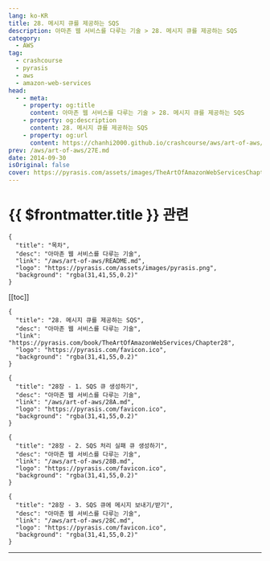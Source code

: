 ```yaml
---
lang: ko-KR
title: 28. 메시지 큐를 제공하는 SQS
description: 아마존 웹 서비스를 다루는 기술 > 28. 메시지 큐를 제공하는 SQS
category:
  - AWS
tag: 
  - crashcourse
  - pyrasis
  - aws 
  - amazon-web-services
head:
  - - meta:
    - property: og:title
      content: 아마존 웹 서비스를 다루는 기술 > 28. 메시지 큐를 제공하는 SQS
    - property: og:description
      content: 28. 메시지 큐를 제공하는 SQS
    - property: og:url
      content: https://chanhi2000.github.io/crashcourse/aws/art-of-aws/28.html
prev: /aws/art-of-aws/27E.md
date: 2014-09-30
isOriginal: false
cover: https://pyrasis.com/assets/images/TheArtOfAmazonWebServicesChapter28/1.png
---
```


# {{ $frontmatter.title }} 관련

```component VPCard
{
  "title": "목차",
  "desc": "아마존 웹 서비스를 다루는 기술",
  "link": "/aws/art-of-aws/README.md",
  "logo": "https://pyrasis.com/assets/images/pyrasis.png",
  "background": "rgba(31,41,55,0.2)"
}
```

[[toc]]

```component VPCard
{
  "title": "28. 메시지 큐를 제공하는 SQS",
  "desc": "아마존 웹 서비스를 다루는 기술",
  "link": "https://pyrasis.com/book/TheArtOfAmazonWebServices/Chapter28",
  "logo": "https://pyrasis.com/favicon.ico",
  "background": "rgba(31,41,55,0.2)"
}
```

<!-- TODO: 작성 -->

```component VPCard
{
  "title": "28장 - 1. SQS 큐 생성하기",
  "desc": "아마존 웹 서비스를 다루는 기술",
  "link": "/aws/art-of-aws/28A.md",
  "logo": "https://pyrasis.com/favicon.ico",
  "background": "rgba(31,41,55,0.2)"
}
```

```component VPCard
{
  "title": "28장 - 2. SQS 처리 실패 큐 생성하기",
  "desc": "아마존 웹 서비스를 다루는 기술",
  "link": "/aws/art-of-aws/28B.md",
  "logo": "https://pyrasis.com/favicon.ico",
  "background": "rgba(31,41,55,0.2)"
}
```

```component VPCard
{
  "title": "28장 - 3. SQS 큐에 메시지 보내기/받기",
  "desc": "아마존 웹 서비스를 다루는 기술",
  "link": "/aws/art-of-aws/28C.md",
  "logo": "https://pyrasis.com/favicon.ico",
  "background": "rgba(31,41,55,0.2)"
}
```

---
